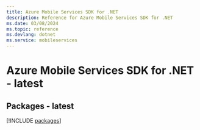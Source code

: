 ```yaml
---
title: Azure Mobile Services SDK for .NET
description: Reference for Azure Mobile Services SDK for .NET
ms.date: 03/08/2024
ms.topic: reference
ms.devlang: dotnet
ms.service: mobileservices
---
```

# Azure Mobile Services SDK for .NET - latest
## Packages - latest
[!INCLUDE [packages](mobile-services-index.md)]